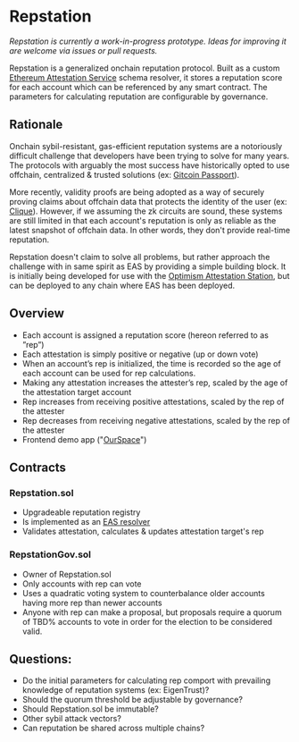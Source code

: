 # Repstation

*Repstation is currently a work-in-progress prototype. Ideas for improving it are welcome via issues or pull requests.*

Repstation is a generalized onchain reputation protocol. Built as a custom [Ethereum Attestation Service](https://attest.sh/) schema resolver, it stores a reputation score for each account which can be referenced by any smart contract. The parameters for calculating reputation are configurable by governance.

## Rationale
Onchain sybil-resistant, gas-efficient reputation systems are a notoriously difficult challenge that developers have been trying to solve for many years. The protocols with arguably the most success have historically opted to use offchain, centralized & trusted solutions (ex: [Gitcoin Passport](https://passport.gitcoin.co/)). 

More recently, validity proofs are being adopted as a way of securely proving claims about offchain data that protects the identity of the user (ex: [Clique](https://clique.social/)). However, if we assuming the zk circuits are sound, these systems are still limited in that each account's reputation is only as reliable as the latest snapshot of offchain data. In other words, they don't provide real-time reputation.

Repstation doesn't claim to solve all problems, but rather approach the challenge with in same spirit as EAS by providing a simple building block. It is initially being developed for use with the [Optimism Attestation Station](https://community.optimism.io/docs/identity/atst-v1/), but can be deployed to any chain where EAS has been deployed.

## Overview

- Each account is assigned a reputation score (hereon referred to as ”rep”)
- Each attestation is simply positive or negative (up or down vote)
- When an account’s rep is initialized, the time is recorded so the age of each account can be used for rep calculations.
- Making any attestation increases the attester’s rep, scaled by the age of the attestation target account
- Rep increases from receiving positive attestations, scaled by the rep of the attester
- Rep decreases from receiving negative attestations, scaled by the rep of the attester
- Frontend demo app ("[OurSpace](https://github.com/gigamesh/ourspace)")

## Contracts

### Repstation.sol

- Upgradeable reputation registry
- Is implemented as an [EAS resolver](https://docs.attest.sh/docs/tutorials/resolver-contracts)
- Validates attestation, calculates & updates attestation target's rep

### RepstationGov.sol
- Owner of Repstation.sol
- Only accounts with rep can vote
- Uses a quadratic voting system to counterbalance older accounts having more rep than newer accounts
- Anyone with rep can make a proposal, but proposals require a quorum of TBD% accounts to vote in order for the election to be considered valid.

## Questions:

- Do the initial parameters for calculating rep comport with prevailing knowledge of reputation systems (ex: EigenTrust)?
- Should the quorum threshold be adjustable by governance?
- Should Repstation.sol be immutable?
- Other sybil attack vectors?
- Can reputation be shared across multiple chains?
